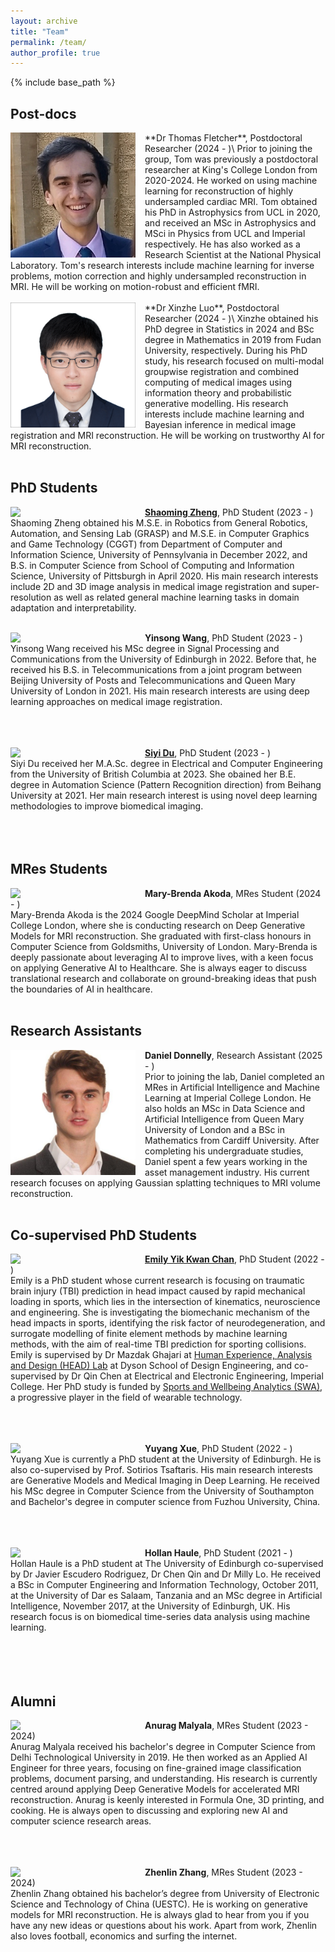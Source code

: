 ```yaml
---
layout: archive
title: "Team"
permalink: /team/
author_profile: true
---
```


{% include base_path %}

Post-docs
------
<img align="left" width="200" src="/images/TFletcher.jpeg" style="margin-right: 15px" /> 
**Dr Thomas Fletcher**, Postdoctoral Researcher (2024 - )\
Prior to joining the group, Tom was previously a postdoctoral researcher at King's College London from 2020-2024. He worked on using machine learning for reconstruction of highly undersampled cardiac MRI. Tom obtained his PhD in Astrophysics from UCL in 2020, and received an MSc in Astrophysics and MSci in Physics from UCL and Imperial respectively. He has also worked as a Research Scientist at the National Physical Laboratory. Tom's research interests include machine learning for inverse problems, motion correction and highly undersampled reconstruction in MRI. He will be working on motion-robust and efficient fMRI.<br />
<br />

<img align="left" width="200" src="/images/Xinzhe.jpg" style="margin-right: 15px" /> 
**Dr Xinzhe Luo**, Postdoctoral Researcher (2024 - )\
Xinzhe obtained his PhD degree in Statistics in 2024 and BSc degree in Mathematics in 2019 from Fudan University, respectively. During his PhD study, his research focused on multi-modal groupwise registration and combined computing of medical images using information theory and probabilistic generative modelling. His research interests include machine learning and Bayesian inference in medical image registration and MRI reconstruction. He will be working on trustworthy AI for MRI reconstruction. <br />
<br />

PhD Students
------
<img align="left" width="200" src="/images/Shaoming.jpg" style="margin-right: 15px" /> 

**[Shaoming Zheng](https://eurekazheng.github.io/)**, PhD Student (2023 - )\
Shaoming Zheng obtained his M.S.E. in Robotics from General Robotics, Automation, and Sensing Lab (GRASP) and M.S.E. in Computer Graphics and Game Technology (CGGT) from Department of Computer and Information Science, University of Pennsylvania in December 2022, and B.S. in Computer Science from School of Computing and Information Science, University of Pittsburgh in April 2020. His main research interests include 2D and 3D image analysis in medical image registration and super-resolution as well as related general machine learning tasks in domain adaptation and interpretability.<br />
<br />

<img align="left" width="200" src="/images/Yinsong.jpg" style="margin-right: 15px" /> 

**Yinsong Wang**, PhD Student (2023 - )\
Yinsong Wang received his MSc degree in Signal Processing and Communications from the University of Edinburgh in 2022. Before that, he received his B.S. in Telecommunications from a joint program between Beijing University of Posts and Telecommunications and Queen Mary University of London in 2021. His main research interests are using deep learning approaches on medical image registration. <br />
<br /><br /> <br /> 

<img align="left" width="200" src="/images/Siyi.jpg" style="margin-right: 15px" /> 

**[Siyi Du](https://siyi-wind.github.io/)**, PhD Student (2023 - )\
Siyi Du received her M.A.Sc. degree in Electrical and Computer Engineering from the University of British Columbia at 2023. She obained her B.E. degree in Automation Science (Pattern Recognition direction) from Beihang University at 2021. Her main research interest is using novel deep learning methodologies to improve biomedical imaging. <br />
<br /><br /> <br /> 

MRes Students
------
<img align="left" width="200" src="/images/MB.png" style="margin-right: 15px" /> 

**Mary-Brenda Akoda**, MRes Student (2024 - )\
Mary-Brenda Akoda is the 2024 Google DeepMind Scholar at Imperial College London, where she is conducting research on Deep Generative Models for MRI reconstruction. She graduated with first-class honours in Computer Science from Goldsmiths, University of London. Mary-Brenda is deeply passionate about leveraging AI to improve lives, with a keen focus on applying Generative AI to Healthcare. She is always eager to discuss translational research and collaborate on ground-breaking ideas that push the boundaries of AI in healthcare.  <br />
<br />

Research Assistants
------
<img align="left" width="200" src="/images/Daniel.jpeg" style="margin-right: 15px" /> 

**Daniel Donnelly**, Research Assistant (2025 - )\
Prior to joining the lab, Daniel completed an MRes in Artificial Intelligence and Machine Learning at Imperial College London. He also holds an MSc in Data Science and Artificial Intelligence from Queen Mary University of London and a BSc in Mathematics from Cardiff University. After completing his undergraduate studies, Daniel spent a few years working in the asset management industry. His current research focuses on applying Gaussian splatting techniques to MRI volume reconstruction.  <br />
<br />

Co-supervised PhD Students
------
<img align="left" width="200" src="/images/Emily.jpg" style="margin-right: 15px" /> 

**[Emily Yik Kwan Chan](https://www.imperial.ac.uk/people/emily.chan21)**, PhD Student (2022 - )\
Emily is a PhD student whose current research is focusing on traumatic brain injury (TBI) prediction in head impact caused by rapid mechanical loading in sports, which lies in the intersection of kinematics, neuroscience and engineering. She is investigating the biomechanic mechanism of the head impacts in sports, identifying the risk factor of neurodegeneration, and surrogate modelling of finite element methods by machine learning methods, with the aim of real-time TBI prediction for sporting collisions. 
Emily is supervised by Dr Mazdak Ghajari at [Human Experience, Analysis and Design (HEAD) Lab](https://www.imperial.ac.uk/human-experience-analysis-design/) at Dyson School of Design Engineering, and co-supervised by Dr Qin Chen at Electrical and Electronic Engineering, Imperial College. Her PhD study is funded by [Sports and Wellbeing Analytics (SWA)](https://swa.one/), a progressive player in the field of wearable technology.  <br />
<br /><br /> <br /> 

<img align="left" width="200" src="/images/Yuyang.jpg" style="margin-right: 15px" /> 

**Yuyang Xue**, PhD Student (2022 - )\
Yuyang Xue is currently a PhD student at the University of Edinburgh. He is also co-supervised by Prof. Sotirios Tsaftaris. His main research interests are Generative Models and Medical Imaging in Deep Learning. He received his MSc degree in Computer Science from the University of Southampton and Bachelor's degree in computer science from Fuzhou University, China. <br />
<br /><br /> <br /> 

<img align="left" width="200" src="/images/Hollan.jpg" style="margin-right: 15px" /> 

**Hollan Haule**, PhD Student (2021 - )\
Hollan Haule is a PhD student at The University of Edinburgh co-supervised by Dr Javier Escudero Rodriguez, Dr Chen Qin and Dr Milly Lo. He received a BSc in Computer Engineering and Information Technology, October 2011, at the University of Dar es Salaam, Tanzania and an MSc degree in Artificial Intelligence, November 2017, at the University of Edinburgh, UK. His research focus is on biomedical time-series data analysis using machine learning. <br />
<br /><br /> <br />  <br /> 

Alumni
------
<img align="left" width="200" src="/images/AnuragM.jpg" style="margin-right: 15px" /> 

**Anurag Malyala**, MRes Student (2023 - 2024)\
Anurag Malyala received his bachelor's degree in Computer Science from Delhi Technological University in 2019. He then worked as an Applied AI Engineer for three years, focusing on fine-grained image classification problems, document parsing, and understanding. His research is currently centred around applying Deep Generative Models for accelerated MRI reconstruction. Anurag is keenly interested in Formula One, 3D printing, and cooking. He is always open to discussing and exploring new AI and computer science research areas.  <br />
<br /><br /> <br /> 

<img align="left" width="200" src="/images/Zhenlin.jpg" style="margin-right: 15px" /> 

**Zhenlin Zhang**, MRes Student (2023 - 2024)\
Zhenlin Zhang obtained his bachelor’s degree from University of Electronic Science and Technology of China (UESTC). He is working on generative models for MRI reconstruction. He is always glad to hear from you if you have any new ideas or questions about his work. Apart from work, Zhenlin also loves football, economics and surfing the internet.  <br />
<br /><br /> <br /> 

